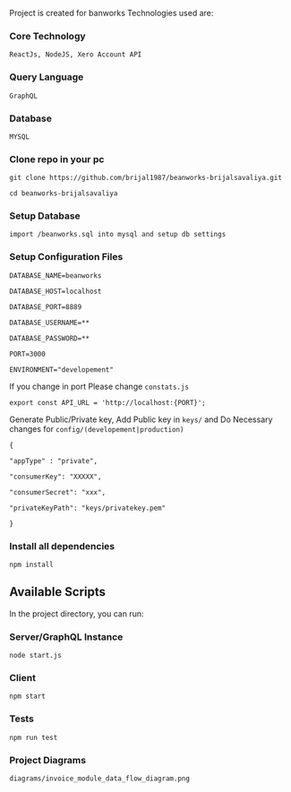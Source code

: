 Project is created for banworks
Technologies used are:

### Core Technology
`ReactJs, NodeJS, Xero Account API`

### Query Language
`GraphQL`

### Database
`MYSQL`


### Clone repo in your pc

`git clone https://github.com/brijal1987/beanworks-brijalsavaliya.git`


`cd beanworks-brijalsavaliya`

### Setup Database

`import /beanworks.sql into mysql and setup db settings`

### Setup Configuration Files

`DATABASE_NAME=beanworks`

`DATABASE_HOST=localhost`

`DATABASE_PORT=8889`

`DATABASE_USERNAME=**`

`DATABASE_PASSWORD=**`

`PORT=3000`

`ENVIRONMENT="developement"`

If you change in port Please change `constats.js`

`export const API_URL = 'http://localhost:{PORT}';`


Generate Public/Private key, Add Public key in `keys/` and Do Necessary changes for `config/(developement|production)`

`{`

    "appType" : "private",

    "consumerKey": "XXXXX",

    "consumerSecret": "xxx",

    "privateKeyPath": "keys/privatekey.pem"

`}`


### Install all dependencies

`npm install`

## Available Scripts

In the project directory, you can run:

### Server/GraphQL Instance

`node start.js`

### Client

`npm start`

### Tests

`npm run test`

### Project Diagrams

`diagrams/invoice_module_data_flow_diagram.png`
